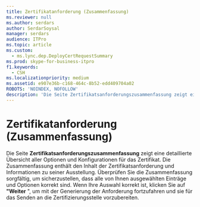 ```yaml
---
title: Zertifikatanforderung (Zusammenfassung)
ms.reviewer: null
ms.author: serdars
author: SerdarSoysal
manager: serdars
audience: ITPro
ms.topic: article
ms.custom:
  - ms.lync.dep.DeployCertRequestSummary
ms.prod: skype-for-business-itpro
f1.keywords:
  - CSH
ms.localizationpriority: medium
ms.assetid: e907e36b-c168-464c-8b52-edd409704a02
ROBOTS: 'NOINDEX, NOFOLLOW'
description: 'Die Seite Zertifikatsanforderungszusammenfassung zeigt eine detaillierte Übersicht aller Optionen und Konfigurationen für das Zertifikat. Die Zusammenfassung enthält den Inhalt der Zertifikatsanforderung und Informationen zu seiner Ausstellung. Überprüfen Sie die Zusammenfassung sorgfältig, um sicherzustellen, dass alle von Ihnen ausgewählten Einträge und Optionen korrekt sind. Wenn Ihre Auswahl korrekt ist, klicken Sie auf "Weiter", um mit der Generierung der Anforderung fortzufahren und sie für das Senden an die Zertifizierungsstelle vorzubereiten.'
---
```


# <a name="certificate-request-summary"></a>Zertifikatanforderung (Zusammenfassung)
 
Die Seite **Zertifikatsanforderungszusammenfassung** zeigt eine detaillierte Übersicht aller Optionen und Konfigurationen für das Zertifikat. Die Zusammenfassung enthält den Inhalt der Zertifikatsanforderung und Informationen zu seiner Ausstellung. Überprüfen Sie die Zusammenfassung sorgfältig, um sicherzustellen, dass alle von Ihnen ausgewählten Einträge und Optionen korrekt sind. Wenn Ihre Auswahl korrekt ist, klicken Sie auf **"Weiter** ", um mit der Generierung der Anforderung fortzufahren und sie für das Senden an die Zertifizierungsstelle vorzubereiten.
  

